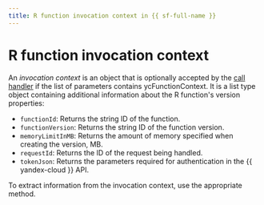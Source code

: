 ```yaml
---
title: R function invocation context in {{ sf-full-name }}
---
```


# R function invocation context

An _invocation context_ is an object that is optionally accepted by the [call handler](handler.md) if the list of parameters contains ycFunctionContext. It is a list type object containing additional information about the R function's version properties:
* `functionId`: Returns the string ID of the function.
* `functionVersion`: Returns the string ID of the function version.
* `memoryLimitInMB`: Returns the amount of memory specified when creating the version, MB.
* `requestId`: Returns the ID of the request being handled.
* `tokenJson`: Returns the parameters required for authentication in the {{ yandex-cloud }} API.

To extract information from the invocation context, use the appropriate method.
